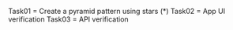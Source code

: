 Task01 = Create a pyramid pattern using stars (*)
Task02 = App UI verification
Task03 = API verification
